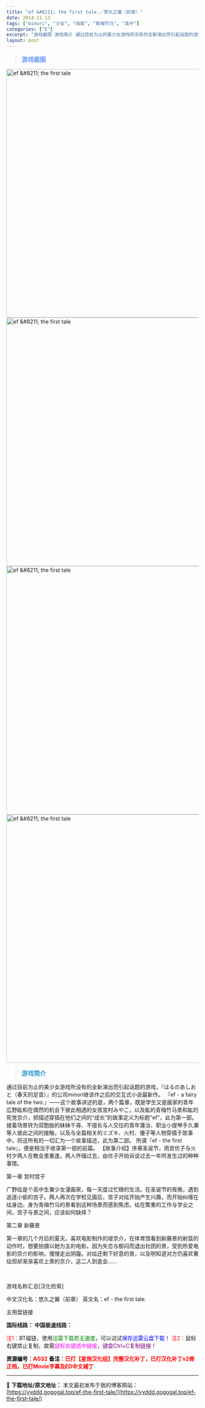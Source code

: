 ```yaml
---
title: "ef &#8211; the first tale.／悠久之翼（前章）"
date: 2014-11-13
tags: ["minori", "少女", "纯爱", "青梅竹马", "高中"]
categories: ["E"]
excerpt: "游戏截图 游戏简介 通过目前为止的美少女游戏所没有的全新演出而引起话题的游戏，『はるのあしおと（春天的足音）』的公司minori继该作之后的交互式小说最新作。 『ef - a fairy tale of the two.』――这个故事讲述的是，两个篇章。既是学生又是画家的青年広野紘和在偶然的机会下彼&hellip;"
layout: post
---
```


<div>
<blockquote><b><span style="font-size: 12pt; color: #6699ff;">游戏截图</span></b></blockquote>
<div><img title="点击放大" src="https://yyddd.gogogal.top/wp-content/uploads/2025/04/20250429_6810fa27d7832.webp" alt="ef &amp;#8211; the first tale" width="650" /></div>
<div><img title="点击放大" src="https://yyddd.gogogal.top/wp-content/uploads/2025/04/20250429_6810fa29918b4.webp" alt="ef &amp;#8211; the first tale" width="650" /></div>
<div><img title="点击放大" src="https://yyddd.gogogal.top/wp-content/uploads/2025/04/20250429_6810fa2ba8b81.webp" alt="ef &amp;#8211; the first tale" width="650" /></div>
<div><img title="点击放大" src="https://yyddd.gogogal.top/wp-content/uploads/2025/04/20250429_6810fa2d4f3ee.webp" alt="ef &amp;#8211; the first tale" width="650" /></div>
<blockquote><b><span style="font-size: 12pt; color: #3399cc;">游戏简介</span></b></blockquote>
<div>通过目前为止的美少女游戏所没有的全新演出而引起话题的游戏，『はるのあしおと（春天的足音）』的公司minori继该作之后的交互式小说最新作。
『ef - a fairy tale of the two.』――这个故事讲述的是，两个篇章。既是学生又是画家的青年広野紘和在偶然的机会下彼此相遇的女孩宮村みやこ，以及紘的青梅竹马景和紘的死党京介，把描述穿插在他们之间的“成长”的故事定义为标题“ef”，此为第一部。
接着场景转为双胞胎的妹妹千尋、不擅长与人交往的青年蓮治、职业小提琴手久瀬等人彼此之间的接触，以及与全篇相关的ミズキ、火村、優子等人物穿插于故事中，将这所有的一切汇为一个故事描述，此为第二部。
所谓『ef - the first tale』，便是相当于收录第一部的前篇。
【故事介绍】序章圣诞节，雨宫优子与火村夕两人在教会里重逢。两人怀缅过去，由优子开始诉说过去一年所发生过的种种事情。

第一章 宫村宫子

广野纮是个高中生兼少女漫画家，每一天度过忙碌的生活。在圣诞节的夜晚，遇到追逐小偷的宫子。两人再次在学校见面后，宫子对纮开始产生兴趣，而开始纠缠在纮身边。身为青梅竹马的景看到这种场景而感到焦虑。纮在繁重的工作与学业之间，宫子与景之间，应该如何缺择？

第二章 新藤景

第一章的几个月后的夏天。喜欢电影制作的堤京介，在体育馆看到新藤景的射篮的动作时，想要拍摄以她为主的电影。因为失恋与郁闷而退出社团的景，受到热爱电影的京介的影响，慢慢走出阴霾。对纮还剩下好意的景，以及明知道对方仍喜欢著纮但却渐渐喜欢上景的京介，这二人到底会……

</div>
&nbsp;

游戏名称汇总[汉化检索]

中文汉化名：悠久之翼（前章）
英文名：ef - the first tale.

</div>
<div class="panel panel-primary">
<div class="panel-heading">主用盘链接</div>
<div class="panel-body">

<b>国际线路：</b>
<b>中国极速线路：</b>


<span style="color: #ff0000;">注1：</span>BT磁链，使用<span style="color: #008000;">迅雷下载若无速度</span>，可以试试<span style="color: #0000ff;">保存迅雷云盘下载！</span>
<span style="color: #ff0000;">注2：</span>鼠标右键禁止复制，故需<span style="color: #ff00ff;">鼠标左键选中链接</span>，<span style="color: #800080;">键盘Ctrl+C复制链接！</span>

</div>
<div class="panel-footer"><span style="color: #ff0000;"><b><span style="color: #000000;">资源编号</span>：A032</b></span>
<span style="color: #ff0000;"><b><span style="color: #000000;">备注</span>：已打【星炮汉化组】完整汉化补丁，已打汉化补丁v2修正档，已打Movie字幕及ED中文補丁</b></span></div>
</div>

---
📖 **下载地址/原文地址：** 本文最初发布于我的博客网站：[https://yyddd.gogogal.top/ef-the-first-tale/](https://yyddd.gogogal.top/ef-the-first-tale/)
